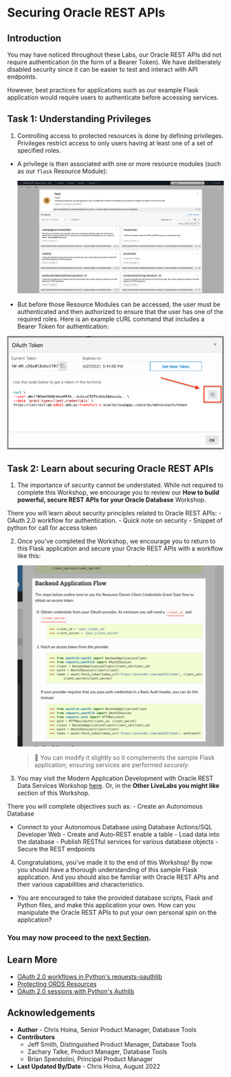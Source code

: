 # Securing Oracle REST APIs

## Introduction

You may have noticed throughout these Labs, our Oracle REST APIs did not require authentication (in the form of a Bearer Token). We have deliberately disabled security since it can be easier to test and interact with API endpoints. 

However, best practices for applications such as our example Flask application would require users to authenticate before accessing services.

## Task 1: Understanding Privileges

1. Controlling access to protected resources is done by defining privileges. Privileges restrict access to only users having at least one of a set of specified roles. 

  - A privilege is then associated with one or more resource modules (such as our `flask` Resource Module):

    ![Our Flask Resource Module](images/flask-resource-module-in-oci.png " ")

  - But before those Resource Modules can be accessed, the user must be authenticated and then authorized to ensure that the user has one of the required roles. Here is an example cURL command that includes a Bearer Token for authentication: 

   ![Our Flask Resource Module](images/click-copy-icon-to-copy-token-text.png " ")

## Task 2: Learn about securing Oracle REST APIs 

1. The importance of security cannot be understated. While not required to complete this Workshop, we encourage you to review our **How to build powerful, secure REST APIs for your Oracle Database** Workshop. 

  There you will learn about security principles related to Oracle REST APIs:
    - OAuth 2.0 workflow for authentication. 
    - Quick note on security
    - Snippet of python for call for access token 

2. Once you've completed the Workshop, we encourage you to return to this Flask application and secure your Oracle REST APIs with a workflow like this:

   ![Backend application flow example.](images/backend-application-flow-example.png " ")

     > :brain: You can modify it slightly so it complements the sample Flask application; ensuring services are performed <i>securely</i>. 

3. You may visit the Modern Application Development with Oracle REST Data Services Workshop [here](https://apexapps.oracle.com/pls/apex/dbpm/r/livelabs/view-workshop?wid=815). Or, in the <b>Other LiveLabs you might like</b> section of this Workshop.

  There you will complete objectives such as:
    - Create an Autonomous Database
   - Connect to your Autonomous Database using Database Actions/SQL Developer Web
    - Create and Auto-REST enable a table
    - Load data into the database
    - Publish RESTful services for various database objects
    - Secure the REST endpoints

4. Congratulations, you've made it to the end of this Workshop! By now you should have a thorough understanding of this sample Flask application. And you should also be familiar with Oracle REST APIs and their various capabilities and characteristics. 

 - You are encouraged to take the provided database scripts, Flask and Python files, and make this application your own. How can you manipulate the Oracle REST APIs to put your own personal spin on the application? 

### You may now proceed to the [next Section](#next).

## Learn More
* [OAuth 2.0 workflows in Python's requests-oauthlib](https://requests-oauthlib.readthedocs.io/en/latest/oauth2_workflow.html#)
* [Protecting ORDS Resources](https://docs.oracle.com/en/database/oracle/oracle-rest-data-services/22.2/qsord/get-started-with-oracle-rest-data-services.html#GUID-F6961F9D-C0FA-4ED4-AA88-88FDDF208D83)
* [OAuth 2.0 sessions with Python's Authlib](https://docs.authlib.org/en/latest/client/oauth2.html) 

## Acknowledgements

* **Author** - Chris Hoina, Senior Product Manager, Database Tools
* **Contributors**
  - Jeff Smith, Distinguished Product Manager, Database Tools
  - Zachary Talke, Product Manager, Database Tools
  - Brian Spendolini, Principal Product Manager
* **Last Updated By/Date** - Chris Hoina, August 2022
